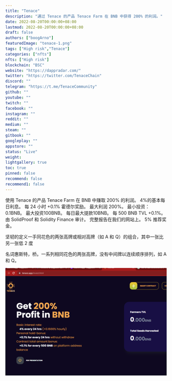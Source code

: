 ```yaml
---
title: "Tenace"
description: "通过 Tenace 的产品 Tenace Farm 在 BNB 中获得 200% 的利润。"
date: 2022-08-20T00:00:00+08:00
lastmod: 2022-08-20T00:00:00+08:00
draft: false
authors: ["boogArno"]
featuredImage: "tenace-1.png"
tags: ["High risk","Tenace"]
categories: ["nfts"]
nfts: ["High risk"]
blockchain: "BSC"
website: "https://dappradar.com/"
twitter: "https://twitter.com/TenaceChain"
discord: ""
telegram: "https://t.me/TenaceCommunity"
github: ""
youtube: ""
twitch: ""
facebook: ""
instagram: ""
reddit: ""
medium: ""
steam: ""
gitbook: ""
googleplay: ""
appstore: ""
status: "Live"
weight: 
lightgallery: true
toc: true
pinned: false
recommend: false
recommend1: false
---
```

使用 Tenace 的产品 Tenace Farm 在 BNB 中赚取 200% 的利润。
4%的基本每日利息。
每 24 小时 +0.1% 霍德尔奖励。
最大利润 200%。
最小投资：0.1BNB。
最大投资100BNB。
每日最大提款10BNB。
每 500 BNB TVL +0.1%。
由 SolidProof 和 Solidity Finance 审计。 完整报告在我们的网站上。
5% 推荐奖金。

坚韧的定义一手同花色的两张高牌或相对高牌（如 A 和 Q）的组合，其中一张比另一张低 2 度

名词惠斯特，桥。一系列相同花色的两张高牌，没有中间牌以连续顺序排列，如 A 和 Q。

![tenace-dapp-defi-bsc-image1_c6942aa1930591d280af41eb8b8836c0](tenace-dapp-defi-bsc-image1_c6942aa1930591d280af41eb8b8836c0.png)

